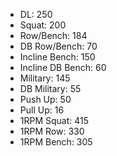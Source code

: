 * DL: 250
*  Squat: 200
*  Row/Bench: 184
*  DB Row/Bench: 70
*  Incline Bench: 150
*  Incline DB Bench: 60
*  Military: 145
*  DB Military: 55
*  Push Up: 50
*  Pull Up: 16
*  1RPM Squat: 415
*  1RPM Row: 330
*  1RPM Bench: 305

